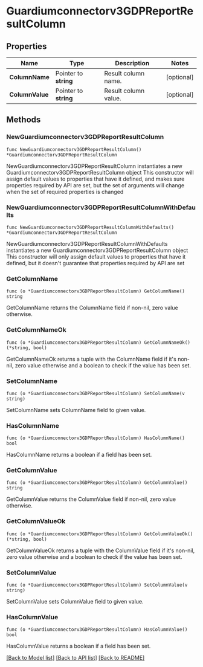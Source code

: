 # Guardiumconnectorv3GDPReportResultColumn

## Properties

Name | Type | Description | Notes
------------ | ------------- | ------------- | -------------
**ColumnName** | Pointer to **string** | Result column name. | [optional] 
**ColumnValue** | Pointer to **string** | Result column value. | [optional] 

## Methods

### NewGuardiumconnectorv3GDPReportResultColumn

`func NewGuardiumconnectorv3GDPReportResultColumn() *Guardiumconnectorv3GDPReportResultColumn`

NewGuardiumconnectorv3GDPReportResultColumn instantiates a new Guardiumconnectorv3GDPReportResultColumn object
This constructor will assign default values to properties that have it defined,
and makes sure properties required by API are set, but the set of arguments
will change when the set of required properties is changed

### NewGuardiumconnectorv3GDPReportResultColumnWithDefaults

`func NewGuardiumconnectorv3GDPReportResultColumnWithDefaults() *Guardiumconnectorv3GDPReportResultColumn`

NewGuardiumconnectorv3GDPReportResultColumnWithDefaults instantiates a new Guardiumconnectorv3GDPReportResultColumn object
This constructor will only assign default values to properties that have it defined,
but it doesn't guarantee that properties required by API are set

### GetColumnName

`func (o *Guardiumconnectorv3GDPReportResultColumn) GetColumnName() string`

GetColumnName returns the ColumnName field if non-nil, zero value otherwise.

### GetColumnNameOk

`func (o *Guardiumconnectorv3GDPReportResultColumn) GetColumnNameOk() (*string, bool)`

GetColumnNameOk returns a tuple with the ColumnName field if it's non-nil, zero value otherwise
and a boolean to check if the value has been set.

### SetColumnName

`func (o *Guardiumconnectorv3GDPReportResultColumn) SetColumnName(v string)`

SetColumnName sets ColumnName field to given value.

### HasColumnName

`func (o *Guardiumconnectorv3GDPReportResultColumn) HasColumnName() bool`

HasColumnName returns a boolean if a field has been set.

### GetColumnValue

`func (o *Guardiumconnectorv3GDPReportResultColumn) GetColumnValue() string`

GetColumnValue returns the ColumnValue field if non-nil, zero value otherwise.

### GetColumnValueOk

`func (o *Guardiumconnectorv3GDPReportResultColumn) GetColumnValueOk() (*string, bool)`

GetColumnValueOk returns a tuple with the ColumnValue field if it's non-nil, zero value otherwise
and a boolean to check if the value has been set.

### SetColumnValue

`func (o *Guardiumconnectorv3GDPReportResultColumn) SetColumnValue(v string)`

SetColumnValue sets ColumnValue field to given value.

### HasColumnValue

`func (o *Guardiumconnectorv3GDPReportResultColumn) HasColumnValue() bool`

HasColumnValue returns a boolean if a field has been set.


[[Back to Model list]](../README.md#documentation-for-models) [[Back to API list]](../README.md#documentation-for-api-endpoints) [[Back to README]](../README.md)


